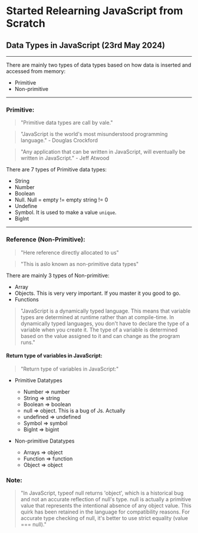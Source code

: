 # Started Relearning JavaScript from Scratch

## Data Types in JavaScript (23rd May 2024)
<hr />
There are mainly two types of data types based on how data is inserted and accessed from memory:

- Primitive
- Non-primitive

<hr />

### Primitive:

> "Primitive data types are call by vale." 

> "JavaScript is the world's most misunderstood programming language." - Douglas Crockford

> "Any application that can be written in JavaScript, will eventually be written in JavaScript." - Jeff Atwood

There are 7 types of Primitive data types:

- String
- Number
- Boolean
- Null. Null = empty != empty string != 0
- Undefine
- Symbol. It is used to make a value `unique`.
- BigInt

<hr />

### Reference (Non-Primitive):

> "Here reference directly allocated to us"

> "This is aslo known as non-primitive data types"

There are mainly 3 types of Non-primitive: 

- Array
- Objects. This is very very important. If you master it you good to go.
- Functions


> "JavaScript is a dynamically typed language. This means that variable types are determined at runtime rather than at compile-time. In dynamically typed languages, you don't have to declare the type of a variable when you create it. The type of a variable is determined based on the value assigned to it and can change as the program runs."

#### Return type of variables in JavaScript:

> "Return type of variables in JavaScript:"

- Primitive Datatypes
   - Number => number
   - String  => string
   - Boolean  => boolean
   - null  => object. This is a bug of Js. Actually 
   - undefined  =>  undefined
   - Symbol  =>  symbol
   - BigInt  =>  bigint

- Non-primitive Datatypes
   - Arrays  =>  object
   - Function  =>  function
   - Object  =>  object

### Note:

> "In JavaScript, typeof null returns 'object', which is a historical bug and not an accurate reflection of null's type. null is actually a primitive value that represents the intentional absence of any object value. This quirk has been retained in the language for compatibility reasons. For accurate type checking of null, it's better to use strict equality (value === null)."